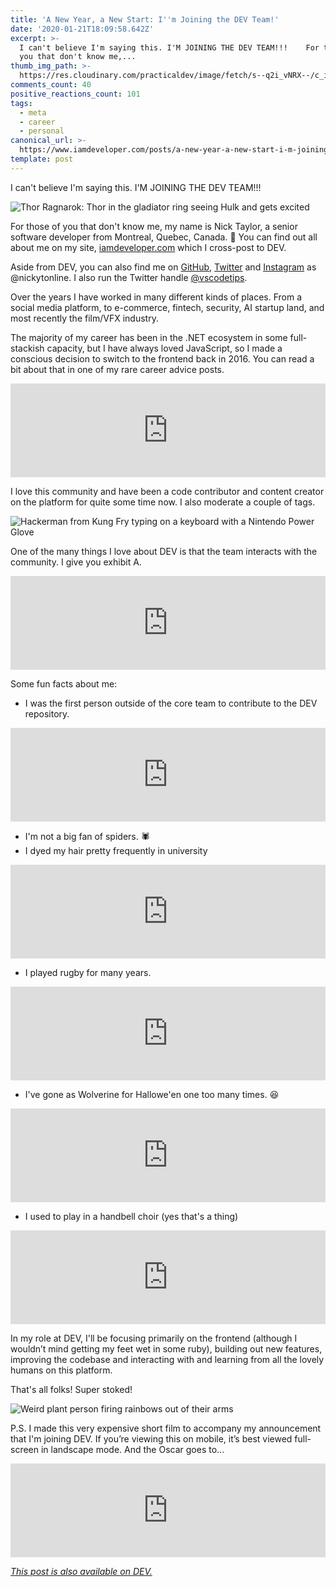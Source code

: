 ```yaml
---
title: 'A New Year, a New Start: I''m Joining the DEV Team!'
date: '2020-01-21T18:09:58.642Z'
excerpt: >-
  I can't believe I'm saying this. I'M JOINING THE DEV TEAM!!!    For those of
  you that don't know me,...
thumb_img_path: >-
  https://res.cloudinary.com/practicaldev/image/fetch/s--q2i_vNRX--/c_imagga_scale,f_auto,fl_progressive,h_420,q_auto,w_1000/https://thepracticaldev.s3.amazonaws.com/i/6v67gbppb6cqqj3pqrp3.png
comments_count: 40
positive_reactions_count: 101
tags:
  - meta
  - career
  - personal
canonical_url: >-
  https://www.iamdeveloper.com/posts/a-new-year-a-new-start-i-m-joining-the-dev-team-3ap0/
template: post
---
```

I can't believe I'm saying this. I'M JOINING THE DEV TEAM!!!

![Thor Ragnarok: Thor in the gladiator ring seeing Hulk and gets excited](https://media.giphy.com/media/l4FGni1RBAR2OWsGk/giphy.gif)

For those of you that don't know me, my name is Nick Taylor, a senior software developer from Montreal, Quebec, Canada. 👋 You can find out all about me on my site, [iamdeveloper.com](https://iamdeveloper.com) which I cross-post to DEV.

Aside from DEV, you can also find me on [GitHub](https://github.com/nickytonline), [Twitter](https://Twitter.com/nickytonline) and [Instagram](https://instagram.com/nickytonline) as @nickytonline. I also run the Twitter handle [@vscodetips](https://twitter.com/vscodetips).

Over the years I have worked in many different kinds of places. From a social media platform, to e-commerce, fintech, security, AI startup land, and most recently the film/VFX industry.

The majority of my career has been in the .NET ecosystem in some full-stackish capacity, but I have always loved JavaScript, so I made a conscious decision to switch to the frontend back in 2016. You can read a bit about that in one of my rare career advice posts.


<iframe class="liquidTag" src="https://dev.to/embed/link?args=https%3A%2F%2Fdev.to%2Fnickytonline%2Ftake-chances-and-standout-because-who-knows-3kh6" style="border: 0; width: 100%;"></iframe>


I love this community and have been a code contributor and content creator on the platform for quite some time now. I also moderate a couple of tags.

![Hackerman from Kung Fry typing on a keyboard with a Nintendo Power Glove](https://media.giphy.com/media/VHHxxFAeLaYzS/giphy.gif)

One of the many things I love about DEV is that the team interacts with the community. I give you exhibit A.


<iframe class="liquidTag" src="https://dev.to/embed/devcomment?args=493" style="border: 0; width: 100%;"></iframe>


Some fun facts about me:

* I was the first person outside of the core team to contribute to the DEV repository.


<iframe class="liquidTag" src="https://dev.to/embed/link?args=https%3A%2F%2Fdev.to%2Fjess%2Fdev-monthly-report--march-2018-579p" style="border: 0; width: 100%;"></iframe>


* I'm not a big fan of spiders. 🕷
* I dyed my hair pretty frequently in university


<iframe class="liquidTag" src="https://dev.to/embed/instagram?args=B0WJGwsJrCb" style="border: 0; width: 100%;"></iframe>


* I played rugby for many years.


<iframe class="liquidTag" src="https://dev.to/embed/instagram?args=B0Cm4-7pr4T" style="border: 0; width: 100%;"></iframe>


* I've gone as Wolverine for Hallowe'en one too many times. 😆


<iframe class="liquidTag" src="https://dev.to/embed/instagram?args=B3a1szWJdDs" style="border: 0; width: 100%;"></iframe>


* I used to play in a handbell choir (yes that's a thing)


<iframe class="liquidTag" src="https://dev.to/embed/instagram?args=B1K7z-fpEP-" style="border: 0; width: 100%;"></iframe>


In my role at DEV, I'll be focusing primarily on the frontend (although I wouldn’t mind getting my feet wet in some ruby), building out new features, improving the codebase and interacting with and learning from all the lovely humans on this platform.

That's all folks! Super stoked!

![Weird plant person firing rainbows out of their arms](https://media.giphy.com/media/3oz8xRF0v9WMAUVLNK/giphy.gif)

P.S. I made this very expensive short film to accompany my announcement that I'm joining DEV. If you’re viewing this on mobile, it’s best viewed full-screen in landscape mode. And the Oscar goes to...


<iframe class="liquidTag" src="https://dev.to/embed/youtube?args=dpMJBABCIiM" style="border: 0; width: 100%;"></iframe>










*[This post is also available on DEV.](https://dev.to/nickytonline/a-new-year-a-new-start-i-m-joining-the-dev-team-3ap0)*


<script>
const parent = document.getElementsByTagName('head')[0];
const script = document.createElement('script');
script.type = 'text/javascript';
script.src = 'https://cdnjs.cloudflare.com/ajax/libs/iframe-resizer/4.1.1/iframeResizer.min.js';
script.charset = 'utf-8';
script.onload = function() {
    window.iFrameResize({}, '.liquidTag');
};
parent.appendChild(script);
</script>    

